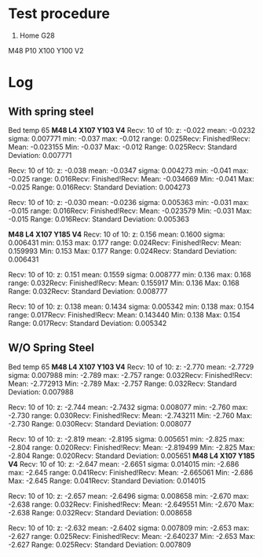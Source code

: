 
# Test procedure
1. Home
 G28
 
 M48 P10 X100 Y100 V2
 

# Log
## With spring steel
Bed temp 65
**M48 L4 X107 Y103 V4**
Recv: 10 of 10: z: -0.022 mean: -0.0232 sigma: 0.007771 min: -0.037 max: -0.012 range: 0.025Recv: Finished!Recv: Mean: -0.023155 Min: -0.037 Max: -0.012 Range: 0.025Recv: Standard Deviation: 0.007771

Recv: 10 of 10: z: -0.038 mean: -0.0347 sigma: 0.004273 min: -0.041 max: -0.025 range: 0.016Recv: Finished!Recv: Mean: -0.034669 Min: -0.041 Max: -0.025 Range: 0.016Recv: Standard Deviation: 0.004273

Recv: 10 of 10: z: -0.030 mean: -0.0236 sigma: 0.005363 min: -0.031 max: -0.015 range: 0.016Recv: Finished!Recv: Mean: -0.023579 Min: -0.031 Max: -0.015 Range: 0.016Recv: Standard Deviation: 0.005363

**M48 L4 X107 Y185 V4**
Recv: 10 of 10: z: 0.156 mean: 0.1600 sigma: 0.006431 min: 0.153 max: 0.177 range: 0.024Recv: Finished!Recv: Mean: 0.159993 Min: 0.153 Max: 0.177 Range: 0.024Recv: Standard Deviation: 0.006431

Recv: 10 of 10: z: 0.151 mean: 0.1559 sigma: 0.008777 min: 0.136 max: 0.168 range: 0.032Recv: Finished!Recv: Mean: 0.155917 Min: 0.136 Max: 0.168 Range: 0.032Recv: Standard Deviation: 0.008777

Recv: 10 of 10: z: 0.138 mean: 0.1434 sigma: 0.005342 min: 0.138 max: 0.154 range: 0.017Recv: Finished!Recv: Mean: 0.143440 Min: 0.138 Max: 0.154 Range: 0.017Recv: Standard Deviation: 0.005342

## W/O Spring Steel
Bed temp 65
**M48 L4 X107 Y103 V4**
Recv: 10 of 10: z: -2.770 mean: -2.7729 sigma: 0.007988 min: -2.789 max: -2.757 range: 0.032Recv: Finished!Recv: Mean: -2.772913 Min: -2.789 Max: -2.757 Range: 0.032Recv: Standard Deviation: 0.007988

Recv: 10 of 10: z: -2.744 mean: -2.7432 sigma: 0.008077 min: -2.760 max: -2.730 range: 0.030Recv: Finished!Recv: Mean: -2.743211 Min: -2.760 Max: -2.730 Range: 0.030Recv: Standard Deviation: 0.008077

Recv: 10 of 10: z: -2.819 mean: -2.8195 sigma: 0.005651 min: -2.825 max: -2.804 range: 0.020Recv: Finished!Recv: Mean: -2.819499 Min: -2.825 Max: -2.804 Range: 0.020Recv: Standard Deviation: 0.005651
**M48 L4 X107 Y185 V4**
Recv: 10 of 10: z: -2.647 mean: -2.6651 sigma: 0.014015 min: -2.686 max: -2.645 range: 0.041Recv: Finished!Recv: Mean: -2.665061 Min: -2.686 Max: -2.645 Range: 0.041Recv: Standard Deviation: 0.014015

Recv: 10 of 10: z: -2.657 mean: -2.6496 sigma: 0.008658 min: -2.670 max: -2.638 range: 0.032Recv: Finished!Recv: Mean: -2.649551 Min: -2.670 Max: -2.638 Range: 0.032Recv: Standard Deviation: 0.008658

Recv: 10 of 10: z: -2.632 mean: -2.6402 sigma: 0.007809 min: -2.653 max: -2.627 range: 0.025Recv: Finished!Recv: Mean: -2.640237 Min: -2.653 Max: -2.627 Range: 0.025Recv: Standard Deviation: 0.007809

<!--stackedit_data:
eyJoaXN0b3J5IjpbMTIyNjUxMjgzOCwtMTA1NTY4NTM0MSwyMD
g0MzMxNjc2LC0xODAwODI2OTk3LC0xMjAwNTQyNDAyLDEzMjA3
MzU5MjcsOTUzNjc4MzIzXX0=
-->